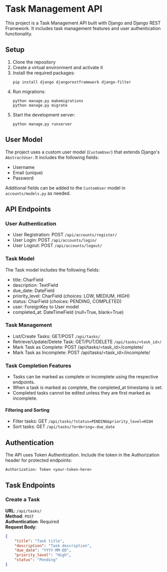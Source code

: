 # Task Management API

This project is a Task Management API built with Django and Django REST Framework. It includes task management features and user authentication functionality.

## Setup

1. Clone the repository
2. Create a virtual environment and activate it
3. Install the required packages:
   ```
   pip install django djangorestframework django-filter
   ```
4. Run migrations:
   ```
   python manage.py makemigrations
   python manage.py migrate
   ```
5. Start the development server:
   ```
   python manage.py runserver
   ```

## User Model

The project uses a custom user model (`CustomUser`) that extends Django's `AbstractUser`. It includes the following fields:

- Username
- Email (unique)
- Password

Additional fields can be added to the `CustomUser` model in `accounts/models.py` as needed.

## API Endpoints

### User Authentication
- User Registration: POST `/api/accounts/register/`
- User Login: POST `/api/accounts/login/`
- User Logout: POST `/api/accounts/logout/`

### Task Model
The Task model includes the following fields:

- title: CharField
- description: TextField
- due_date: DateField
- priority_level: CharField (choices: LOW, MEDIUM, HIGH)
- status: CharField (choices: PENDING, COMPLETED)
- user: ForeignKey to User model
- completed_at: DateTimeField (null=True, blank=True)

### Task Management
- List/Create Tasks: GET/POST `/api/tasks/`
- Retrieve/Update/Delete Task: GET/PUT/DELETE `/api/tasks/<task_id>/`
- Mark Task as Complete: POST /api/tasks/<task_id>/complete/
- Mark Task as Incomplete: POST /api/tasks/<task_id>/incomplete/

### Task Completion Features

- Tasks can be marked as complete or incomplete using the respective endpoints.
- When a task is marked as complete, the completed_at timestamp is set.
- Completed tasks cannot be edited unless they are first marked as incomplete.

#### Filtering and Sorting
- Filter tasks: GET `/api/tasks/?status=PENDING&priority_level=HIGH`
- Sort tasks: GET `/api/tasks/?ordering=-due_date`

## Authentication

The API uses Token Authentication. Include the token in the Authorization header for protected endpoints:

```
Authorization: Token <your-token-here>
```

## Task Endpoints

### Create a Task
**URL**: `/api/tasks/`  
**Method**: `POST`  
**Authentication**: Required  
**Request Body**:  
```json
{
    "title": "Task title",
    "description": "Task description",
    "due_date": "YYYY-MM-DD",
    "priority_level": "High",
    "status": "Pending"
}

